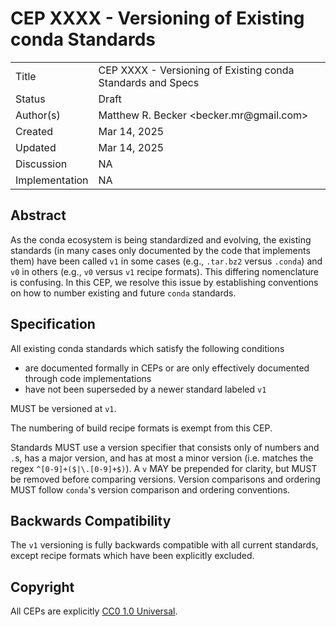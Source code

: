 # CEP XXXX - Versioning of Existing conda Standards

<table>
<tr><td> Title </td><td> CEP XXXX - Versioning of Existing conda Standards and Specs </td></tr>
<tr><td> Status </td><td> Draft  </td></tr>
<tr><td> Author(s) </td><td> Matthew R. Becker &lt;becker.mr@gmail.com&gt;</td></tr>
<tr><td> Created </td><td> Mar 14, 2025</td></tr>
<tr><td> Updated </td><td> Mar 14, 2025</td></tr>
<tr><td> Discussion </td><td> NA </td></tr>
<tr><td> Implementation </td><td> NA </td></tr>
</table>

## Abstract

As the conda ecosystem is being standardized and evolving, the existing standards
(in many cases only documented by the code that implements them) have been called
`v1` in some cases (e.g., `.tar.bz2` versus `.conda`) and `v0` in others (e.g., `v0` versus `v1` recipe formats).
This differing nomenclature is confusing. In this CEP, we resolve this issue by establishing conventions on how to number existing and future `conda` standards.

## Specification

All existing conda standards which satisfy the following conditions

- are documented formally in CEPs or are only effectively documented through code implementations
- have not been superseded by a newer standard labeled `v1`

MUST be versioned at `v1`.

The numbering of build recipe formats is exempt from this CEP.

Standards MUST use a version specifier that consists only of numbers and `.`s, has a major version,
and has at most a minor version (i.e. matches the regex `^[0-9]+($|\.[0-9]+$)`). A `v` MAY be prepended
for clarity, but MUST be removed before comparing versions. Version comparisons and ordering MUST follow
`conda`'s version comparison and ordering conventions.

## Backwards Compatibility

The `v1` versioning is fully backwards compatible with all current standards, except recipe formats
which have been explicitly excluded.

## Copyright

All CEPs are explicitly [CC0 1.0 Universal](https://creativecommons.org/publicdomain/zero/1.0/).

